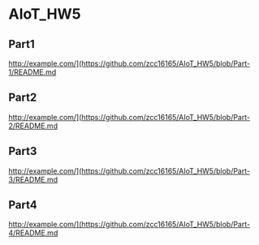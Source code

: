 # AIoT_HW5
## Part1
http://example.com/](https://github.com/zcc16165/AIoT_HW5/blob/Part-1/README.md
## Part2
http://example.com/](https://github.com/zcc16165/AIoT_HW5/blob/Part-2/README.md
## Part3
http://example.com/](https://github.com/zcc16165/AIoT_HW5/blob/Part-3/README.md
## Part4
http://example.com/](https://github.com/zcc16165/AIoT_HW5/blob/Part-4/README.md
